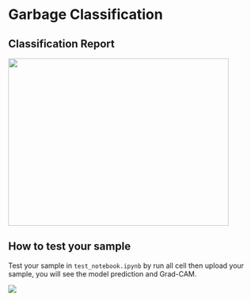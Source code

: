 # Garbage Classification

## Classification Report
<img src="https://github.com/filmerxyz/GarbageClassification/blob/master/readme_image/image1.png" width="445" height="339"/>

## How to test your sample
Test your sample in ```test_notebook.ipynb``` by run all cell then upload your sample, you will see the model prediction and Grad-CAM.

![](https://github.com/filmerxyz/GarbageClassification/blob/master/readme_image/image2.png)
